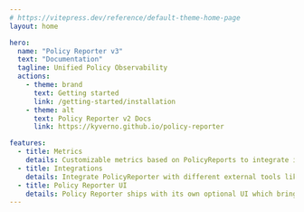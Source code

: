 ```yaml
---
# https://vitepress.dev/reference/default-theme-home-page
layout: home

hero:
  name: "Policy Reporter v3"
  text: "Documentation"
  tagline: Unified Policy Observability
  actions:
    - theme: brand
      text: Getting started
      link: /getting-started/installation
    - theme: alt
      text: Policy Reporter v2 Docs
      link: https://kyverno.github.io/policy-reporter

features:
  - title: Metrics
    details: Customizable metrics based on PolicyReports to integrate into the monitoring tool of your choice
  - title: Integrations
    details: Integrate PolicyReporter with different external tools like Slack, MS Teams, Grafana Loki and more to get notified as soon as a new policy violation occours.
  - title: Policy Reporter UI
    details: Policy Reporter ships with its own optional UI which brings a graphical way to get deep insights into your violations and how you can fix them.
---
```


